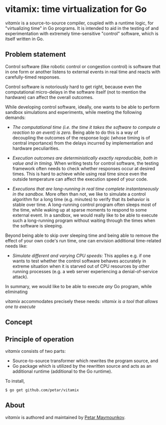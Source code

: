 # vitamix: time virtualization for Go

_vitamix_ is a source-to-source compiler, coupled with a runtime logic, for "virtualizing time"
in Go programs. It is intended to aid in the testing of and experimentation with
extremely time-sensitive "control" software, which is itself written in Go.

## Problem statement

Control software (like robotic control or congestion control) is software that in one
form or another listens to external events in real time and reacts with carefully-timed
responses.

Control software is notoriously hard to get right, because even the computational micro-delays
in the software itself (not to mention the hardware) can affect the overall outcomes.

While developing control software, ideally, one wants to be able to perform
sandbox simulations and experiments, while meeting the following demands:

* _The computational time (i.e. the time it takes the software to compute a reaction to an event) is zero._ 
Being able to do this is a way of decoupling the outcomes of the response logic
(whose timing is of central importance) from the delays incurred by
implementation and hardware peculiarities.

* _Execution outcomes are deterministically exactly reproducible, both in value and in timing._ 
When writing tests for control software, the testing framework often needs to
check whether responses occur at desired times. This is hard to achieve while
using real time since even the outside temperature can affect the execution speed
of your code.

* _Executions that are long-running in real time complete instantaneously in the sandbox._
More often than not, we like to simulate a control algorithm for a long time
(e.g. minutes) to verify that its behavior is stable over time.  A long-running
control program often sleeps most of the time, while waking up at sparse
moments to respond to some external event. In a sandbox, we would really like
to be able to execute such a long-running program without waiting through the
times when the software is sleeping.

Beyond being able to skip over sleeping time and being able to remove the effect of 
your own code's run time, one can envision additional time-related needs like:

* _Simulate different and varying CPU speeds:_ This applies e.g. if one wants to
test whether the control software behaves accurately in extreme situation when
it is starved out of CPU resources by other running processes (e.g. a web
server experiencing a denial-of-service attack).

In summary, we would like to be able to execute _any_ Go program, while
eliminating 

_vitamix_ accommodates precisely these needs: _vitamix is a tool that
allows one to execute_

## Concept

## Principle of operation

_vitamix_ consists of two parts:

* Source-to-source transformer which rewrites the program source, and
* Go package which is utilized by the rewritten source and acts as
an additional runtime (additional to the Go runtime).



To install,

	$ go get github.com/petar/vitamix

## About

_vitamix_ is authored and maintained by [Petar Maymounkov](http://pdos.csail.mit.edu/~petar/). 
